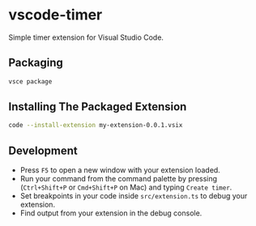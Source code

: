# vscode-timer

Simple timer extension for Visual Studio Code.

## Packaging

```sh
vsce package
```

## Installing The Packaged Extension

```sh
code --install-extension my-extension-0.0.1.vsix
```

## Development

* Press `F5` to open a new window with your extension loaded.
* Run your command from the command palette by pressing (`Ctrl+Shift+P` or `Cmd+Shift+P` on Mac) and typing `Create timer`.
* Set breakpoints in your code inside `src/extension.ts` to debug your extension.
* Find output from your extension in the debug console.
